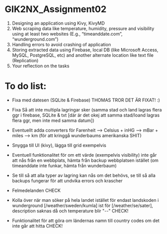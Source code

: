 # GIK2NX_Assignment02

1. Designing an application using Kivy, KivyMD
2. Web scraping data like temperature, humidity, pressure and visibility using at least two websites (E.g., “timeanddate.com”, “wunderground.com”)
3. Handling errors to avoid crashing of application
4. Storing extracted data using Firebase, local DB (like Microsoft Access, MySQL, PostgreSQL, etc) and another alternate location like text file (Replication)
5. Your reflection on the tasks

# To do list:
- Fixa med datesen (SQLite & Firebase) THOMAS TROR DET ÄR FIXAT! :)
- Fixa Så att inte multipla lagringar sker (samma stad och land lagras flera ggr i firebase, SQLite & txt [där är det okej att samma stad/loand lagras flera ggr, men inte med samma datum])
- Eventuellt adda converters för Farenheit --> Celsius + inHG --> mBar + miles --> km (för att kringgå wunderbaums amerikanska SHIT)
- Snygga till UI (kivy), lägga till grid exempelvis
- Eventuell funktionalitet för om ett värde (exempelvis visibility) inte går att nås från en webbplats, hämta från backup webbplatsen istället (om timeanddate inte funkar, hämta från wunderbaum)

- Se till så att alla typer av lagring kan nås om det behövs, se till så alla backups fungerar för att undvika errors och krascher
- Felmedelanden CHECK
- Kolla över när man söker på hela landet istället för endast landskoden i wunderground [/weather/sweden/kumla] ist för [/weather/se/sater], description saknas då och temperature blir "--" CHECK! 
- Funktionalitet för att göra om ländernas namn till country codes om det inte går att hitta CHECK!